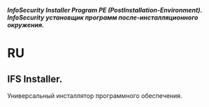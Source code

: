 **_InfoSecurity Installer Program PE (PostInstallation-Environment). InfoSecurity установщик программ после-инсталляционного окружения._** 
# RU
## IFS Installer. 
Универсальный инсталлятор программного обеспечения.
